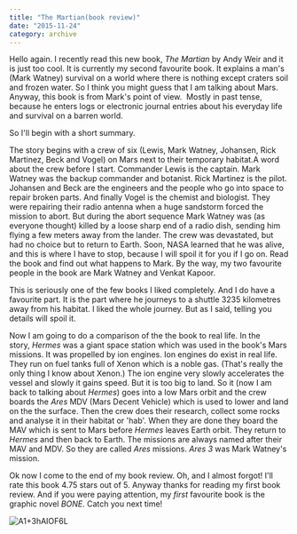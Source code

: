 ```yaml
---
title: "The Martian(book review)"
date: "2015-11-24"
category: archive
---
```


Hello again. I recently read this new book, _The Martian_ by Andy Weir and it is just too cool. It is currently my second favourite book. It explains a man's (Mark Watney) survival on a world where there is nothing except craters soil and frozen water. So I think you might guess that I am talking about Mars. Anyway, this book is from Mark's point of view.  Mostly in past tense, because he enters logs or electronic journal entries about his everyday life and survival on a barren world.

So I'll begin with a short summary.

The story begins with a crew of six (Lewis, Mark Watney, Johansen, Rick Martinez, Beck and Vogel) on Mars next to their temporary habitat.A word about the crew before I start. Commander Lewis is the captain. Mark Watney was the backup commander and botanist. Rick Martinez is the pilot. Johansen and Beck are the engineers and the people who go into space to repair broken parts. And finally Vogel is the chemist and biologist. They were repairing their radio antenna when a huge sandstorm forced the mission to abort. But during the abort sequence Mark Watney was (as everyone thought) killed by a loose sharp end of a radio dish, sending him flying a few meters away from the lander. The crew was devastated, but had no choice but to return to Earth. Soon, NASA learned that he was alive, and this is where I have to stop, because I will spoil it for you if I go on. Read the book and find out what happens to Mark. By the way, my two favourite people in the book are Mark Watney and Venkat Kapoor.

This is seriously one of the few books I liked completely. And I do have a favourite part. It is the part where he journeys to a shuttle 3235 kilometres away from his habitat. I liked the whole journey. But as I said, telling you details will spoil it.

Now I am going to do a comparison of the the book to real life. In the story, _Hermes_ was a giant space station which was used in the book's Mars missions. It was propelled by ion engines. Ion engines do exist in real life. They run on fuel tanks full of Xenon which is a noble gas. (That's really the only thing I know about Xenon.) The ion engine very slowly accelerates the vessel and slowly it gains speed. But it is too big to land. So it (now I am back to talking about _Hermes_) goes into a low Mars orbit and the crew boards the _Ares_ MDV (Mars Decent Vehicle) which is used to lower and land on the the surface. Then the crew does their research, collect some rocks and analyse it in their habitat or 'hab'. When they are done they board the MAV which is sent to Mars before _Hermes_ leaves Earth orbit. They return to _Hermes_ and then back to Earth. The missions are always named after their MAV and MDV. So they are called _Ares_ missions. _Ares 3_ was Mark Watney's mission.

Ok now I come to the end of my book review. Oh, and I almost forgot! I'll rate this book 4.75 stars out of 5. Anyway thanks for reading my first book review. And if you were paying attention, my _first_ favourite book is the graphic novel _BONE_. Catch you next time!

![A1+3hAIOF6L](images/a13haiof6l3.jpg)
